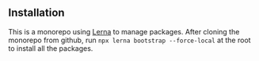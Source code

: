 ## Installation
This is a monorepo using [Lerna](https://github.com/lerna/lerna) to manage packages.  After cloning the monorepo from github, run `npx lerna bootstrap --force-local` at the root to install all the packages.
